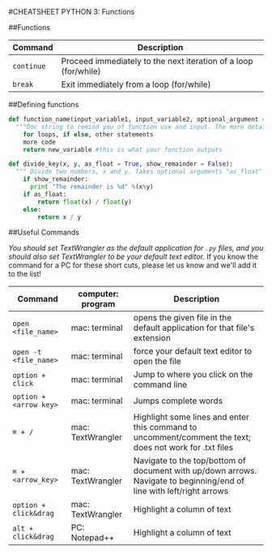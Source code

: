 #CHEATSHEET PYTHON 3: Functions

##Functions 

Command  |  Description 
----------|-------------
`continue` | Proceed immediately to the next iteration of a loop (for/while)
`break`    | Exit immediately from a loop (for/while)

##Defining functions
```python
def function_name(input_variable1, input_variable2, optional_argument = True/False):
  """Doc string to remind you of function use and input. The more detailed the better!"""
    for loops, if else, other statements
    more code
    return new_variable #this is what your function outputs
```

```python
def divide_key(x, y, as_float = True, show_remainder = False):
  """ Divide two numbers, x and y. Takes optional arguments "as_float" (default True) and "show_remainder" (default False). """
    if show_remainder:
      print "The remainder is %d" %(x%y)
    if as_float:
        return float(x) / float(y)
    else:
        return x / y 
```


##Useful Commands

*You should set TextWrangler as the default application for `.py` files, and you should also set TextWrangler to be your default text editor.* 
If you know the command for a PC for these short cuts, please let us know and we'll add it to the list!

Command        | computer: program         |  Description          
---------------|---------------------------|------------
`open <file_name>` | mac: terminal | opens the given file in the default application for that file's extension 
`open -t <file_name>` | mac: terminal | force your default text editor to open the file
`option + click` | mac: terminal  | Jump to where you click on the command line
`option + <arrow key>` | mac: terminal  | Jumps complete words
`⌘ + /` | mac: TextWrangler | Highlight some lines and enter this command to uncomment/comment the text; does not work for .txt files
`⌘ + <arrow_key>` | mac: TextWrangler | Navigate to the top/bottom of document with up/down arrows. <br> Navigate to beginning/end of line with left/right arrows
`option + click&drag` | mac: TextWrangler  | Highlight a column of text
`alt + click&drag` | PC: Notepad++ | Highlight a column of text






